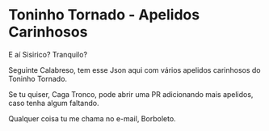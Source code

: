 # Toninho Tornado - Apelidos Carinhosos

E aí Sisirico? Tranquilo?

Seguinte Calabreso, tem esse Json aqui com vários apelidos carinhosos do Toninho Tornado.

Se tu quiser, Caga Tronco, pode abrir uma PR adicionando mais apelidos, caso tenha algum faltando.

Qualquer coisa tu me chama no e-mail, Borboleto.
